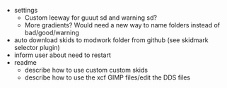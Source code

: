  - settings
   - Custom leeway for guuut sd and warning sd?
   - More gradients? Would need a new way to name folders instead of bad/good/warning
 - auto download skids to modwork folder from github (see skidmark selector plugin)
 - inform user about need to restart
 - readme
   - describe how to use custom custom skids
   - describe how to use the xcf GIMP files/edit the DDS files